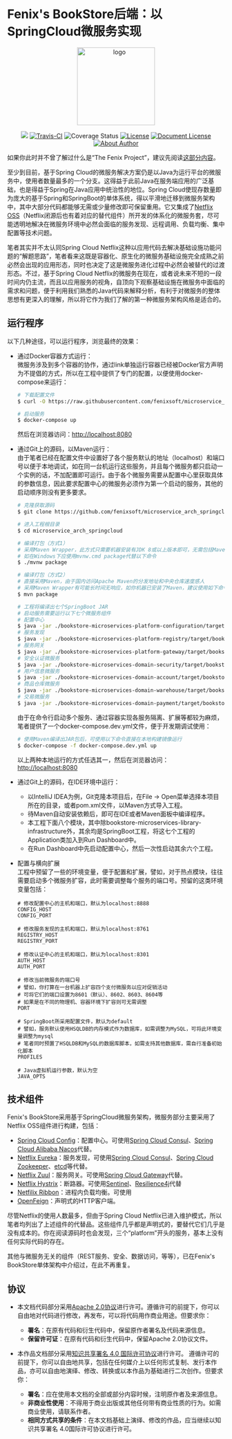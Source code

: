 # Fenix's BookStore后端：以SpringCloud微服务实现

<p align="center">
  <a href="https://icyfenix.cn" target="_blank">
    <img width="180" src="https://icyfenix.cn/images/logo-color.png" alt="logo">
  </a>
</p>
<p align="center">
    <a href="https://icyfenix.cn"  style="display:inline-block"><img src="https://icyfenix.cn/images/Release-v1.svg"></a>
    <a href="https://travis-ci.com/fenixsoft/monolithic_arch_springboot" target="_blank"  style="display:inline-block"><img src="https://travis-ci.com/fenixsoft/monolithic_arch_springboot.svg?branch=master" alt="Travis-CI"></a>
    <a href='https://coveralls.io/github/fenixsoft/monolithic_arch_springboot?branch=master'><img src='https://coveralls.io/repos/github/fenixsoft/monolithic_arch_springboot/badge.svg?branch=master'  target="_blank"  style="display:inline-block" alt='Coverage Status' /></a>
    <a href="https://www.apache.org/licenses/LICENSE-2.0"  target="_blank" style="display:inline-block"><img src="https://icyfenix.cn/images/License-Apache.svg" alt="License"></a>
<a href="https://creativecommons.org/licenses/by/4.0/"  target="_blank" style="display:inline-block"><img src="https://icyfenix.cn/images/DocLicense-CC-red.svg" alt="Document License"></a>
    <a href="https://icyfenix.cn/introduction/about-me.html" target="_blank" style="display:inline-block"><img src="https://icyfenix.cn/images/Author-IcyFenix-blue.svg" alt="About Author"></a>
</p>


如果你此时并不曾了解过什么是“The Fenix Project”，建议先阅读<a href="https://icyfenix.cn/introduction/about-the-fenix-project.html">这部分内容</a>。

至少到目前，基于Spring Cloud的微服务解决方案仍是以Java为运行平台的微服务中，使用者数量最多的一个分支。这得益于此前Java在服务端应用的广泛基础，也是得益于Spring在Java应用中统治性的地位。Spring Cloud使现存数量即为庞大的基于Spring和SpringBoot的单体系统，得以平滑地迁移到微服务架构中，其中大部分代码都能够无需或少量修改即可保留重用。它又集成了[Netflix OSS](https://netflix.github.io/)（Netflix闭源后也有着对应的替代组件）所开发的体系化的微服务套，尽可能透明地解决在微服务环境中必然会面临的服务发现、远程调用、负载均衡、集中配置等技术问题。

笔者其实并不太认同Spring Cloud Netflix这种以应用代码去解决基础设施功能问题的“解题思路”，笔者看来这既是容器化、原生化的微服务基础设施完全成熟之前必然会出现的应用形态，同时也决定了这是微服务进化过程中必然会被替代的过渡形态。不过，基于Spring Cloud Netflix的微服务在现在，或者说未来不短的一段时间内仍主流，而且以应用服务的视角，自顶向下观察基础设施在微服务中面临的需求和问题，便于利用我们熟悉的Java代码来解释分析，有利于对微服务的整体思想有更深入的理解，所以将它作为我们了解的第一种微服务架构风格是适合的。

## 运行程序

以下几种途径，可以运行程序，浏览最终的效果：

- 通过Docker容器方式运行：<br/>微服务涉及到多个容器的协作，通过link单独运行容器已经被Docker官方声明为不提倡的方式，所以在工程中提供了专门的配置，以便使用docker-compose来运行：

  ```bash
  # 下载配置文件
  $ curl -O https://raw.githubusercontent.com/fenixsoft/microservice_arch_springcloud/master/docker-compose.yml
  
  # 启动服务
  $ docker-compose up
  ```

  然后在浏览器访问：[http://localhost:8080](http://localhost:8080)

- 通过Git上的源码，以Maven运行：<br/>由于笔者已经在配置文件中设置好了各个服务默认的地址（localhost）和端口号以便于本地调试，如在同一台机运行这些服务，并且每个微服务都只启动一个实例的话，不加配置即可运行。由于各个微服务需要从配置中心里获取具体的参数信息，因此要求配置中心的微服务必须作为第一个启动的服务，其他的启动顺序则没有更多要求。

  ``` bash
  # 克隆获取源码
  $ git clone https://github.com/fenixsoft/microservice_arch_springcloud.git
  
  # 进入工程根目录
  $ cd microservice_arch_springcloud
  
  # 编译打包（方式1）
  # 采用Maven Wrapper，此方式只需要机器安装有JDK 8或以上版本即可，无需包括Maven在内的其他任何依赖
  # 如在Windows下应使用mvnw.cmd package代替以下命令
  $ ./mvnw package
  
  # 编译打包（方式2）
  # 直接采用Maven，由于国内访问Apache Maven的分发地址和中央仓库速度感人
  # 采用Maven Wrapper有可能长时间无响应，如你机器已安装了Maven，建议使用如下命令
  $ mvn package
  
  # 工程将编译出七个SpringBoot JAR
  # 启动服务需要运行以下七个微服务组件
  # 配置中心
  $ java -jar ./bookstore-microservices-platform-configuration/target/bookstore-microservice-platform-configuration-1.0.0-SNAPSHOT.jar
  # 服务发现
  $ java -jar ./bookstore-microservices-platform-registry/target/bookstore-microservices-platform-registry-1.0.0-SNAPSHOT.jar
  # 服务网关
  $ java -jar ./bookstore-microservices-platform-gateway/target/bookstore-microservices-platform-gateway-1.0.0-SNAPSHOT.jar
  # 安全认证微服务
  $ java -jar ./bookstore-microservices-domain-security/target/bookstore-microservices-domain-security-1.0.0-SNAPSHOT.jar
  # 用户信息微服务
  $ java -jar ./bookstore-microservices-domain-account/target/bookstore-microservices-domain-account-1.0.0-SNAPSHOT.jar
  # 商品仓库微服务
  $ java -jar ./bookstore-microservices-domain-warehouse/target/bookstore-microservices-domain-warehouse-1.0.0-SNAPSHOT.jar
  # 交易微服务
  $ java -jar ./bookstore-microservices-domain-payment/target/bookstore-microservices-domain-payment-1.0.0-SNAPSHOT.jar
  ```

  由于在命令行启动多个服务、通过容器实现各服务隔离、扩展等都较为麻烦，笔者提供了一个docker-compose.dev.yml文件，便于开发期调试使用：

  ```bash
  # 使用Maven编译出JAR包后，可使用以下命令直接在本地构建镜像运行
  $ docker-compose -f docker-compose.dev.yml up
  ```

  以上两种本地运行的方式任选其一，然后在浏览器访问：[http://localhost:8080](http://localhost:8080)<br/>

- 通过Git上的源码，在IDE环境中运行：

  - 以IntelliJ IDEA为例，Git克隆本项目后，在File -> Open菜单选择本项目所在的目录，或者pom.xml文件，以Maven方式导入工程。
  - 待Maven自动安装依赖后，即可在IDE或者Maven面板中编译程序。
  - 本工程下面八个模块，其中除bookstore-microservices-library-infrastructure外，其余均是SpringBoot工程，将这七个工程的Application类加入到Run Dashboard中。
  - 在Run Dashboard中先启动配置中心，然后一次性启动其余六个工程。

- 配置与横向扩展<br/>工程中预留了一些的环境变量，便于配置和扩展，譬如，对于热点模块，往往需要启动多个微服务扩容，此时需要调整每个服务的端口号。预留的这类环境变量包括：

  ```
  # 修改配置中心的主机和端口，默认为localhost:8888
  CONFIG_HOST
  CONFIG_PORT
  
  # 修改服务发现的主机和端口，默认为localhost:8761
  REGISTRY_HOST
  REGISTRY_PORT
  
  # 修改认证中心的主机和端口，默认为localhost:8301
  AUTH_HOST
  AUTH_PORT
  
  # 修改当前微服务的端口号
  # 譬如，你打算在一台机器上扩容四个支付微服务以应对促销活动
  # 可将它们的端口设置为8601（默认）、8602、8603、8604等
  # 如果是在不同的物理机、容器环境下扩容则可无需调整
  PORT
  
  # SpringBoot所采用配置文件，默认为default
  # 譬如，服务默认使用HSQLDB的内存模式作为数据库，如需调整为MySQL，可将此环境变量调整为mysql
  # 笔者同时预置了HSQLDB和MySQL的数据库脚本，如需支持其他数据库，需自行准备初始化脚本
  PROFILES
  
  # Java虚拟机运行参数，默认为空
  JAVA_OPTS
  ```
  
## 技术组件

Fenix's BookStore采用基于SpringCloud微服务架构，微服务部分主要采用了Netflix OSS组件进行构建，包括：

- [Spring Cloud Config](https://spring.io/projects/spring-cloud-config)：配置中心。可使用[Spring Cloud Consul](https://spring.io/projects/spring-cloud-consul)、[Spring Cloud Alibaba Nacos](https://spring.io/projects/spring-cloud-alibaba)代替。
- [Netflix Eureka](https://github.com/Netflix/eureka)：服务发现，可使用[Spring Cloud Consul](https://spring.io/projects/spring-cloud-consul)、[Spring Cloud Zookeeper](https://spring.io/projects/spring-cloud-zookeeper)、[etcd](https://github.com/etcd-io/etcd)等代替。
- [Netflix Zuul](https://github.com/Netflix/zuul)：服务网关。可使用[Spring Cloud Gateway](https://spring.io/projects/spring-cloud-gateway)代替。
- [Netflix Hystrix](https://github.com/Netflix/Hystrix)：断路器。可使用[Sentinel](https://github.com/alibaba/Sentinel)、[Resilience4j](https://github.com/resilience4j/resilience4j)代替
- [Netfilix Ribbon](https://github.com/Netflix/ribbon)：进程内负载均衡。可使用
- [OpenFeign](https://github.com/OpenFeign/feign)：声明式的HTTP客户端。

尽管Netflix的使用人数最多，但由于Spring Cloud Netflix已进入维护模式，所以笔者均列出了上述组件的代替品。这些组件几乎都是声明式的，要替代它们几乎是没有成本的。你在阅读源码时也会发现，三个“platform”开头的服务，基本上没有任何实际代码的存在。

其他与微服务无关的组件（REST服务、安全、数据访问，等等），已在Fenix's BookStore单体架构中介绍过，在此不再重复。


## 协议

- 本文档代码部分采用[Apache 2.0协议](https://www.apache.org/licenses/LICENSE-2.0)进行许可。遵循许可的前提下，你可以自由地对代码进行修改，再发布，可以将代码用作商业用途。但要求你：
  - **署名**：在原有代码和衍生代码中，保留原作者署名及代码来源信息。
  - **保留许可证**：在原有代码和衍生代码中，保留Apache 2.0协议文件。
  
- 本作品文档部分采用[知识共享署名 4.0 国际许可协议](http://creativecommons.org/licenses/by/4.0/)进行许可。 遵循许可的前提下，你可以自由地共享，包括在任何媒介上以任何形式复制、发行本作品，亦可以自由地演绎、修改、转换或以本作品为基础进行二次创作。但要求你：
  - **署名**：应在使用本文档的全部或部分内容时候，注明原作者及来源信息。
  - **非商业性使用**：不得用于商业出版或其他任何带有商业性质的行为。如需商业使用，请联系作者。
  - **相同方式共享的条件**：在本文档基础上演绎、修改的作品，应当继续以知识共享署名 4.0国际许可协议进行许可。
